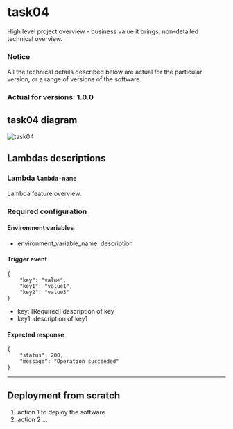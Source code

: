 # task04

High level project overview - business value it brings, non-detailed technical overview.

### Notice

All the technical details described below are actual for the particular
version, or a range of versions of the software.

### Actual for versions: 1.0.0

## task04 diagram

![task04](pics/task04_diagram.png)

## Lambdas descriptions

### Lambda `lambda-name`

Lambda feature overview.

### Required configuration

#### Environment variables

* environment_variable_name: description

#### Trigger event

```buildoutcfg
{
    "key": "value",
    "key1": "value1",
    "key2": "value3"
}
```

* key: [Required] description of key
* key1: description of key1

#### Expected response

```buildoutcfg
{
    "status": 200,
    "message": "Operation succeeded"
}
```

---

## Deployment from scratch

1. action 1 to deploy the software
2. action 2
   ...

